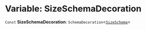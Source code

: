 # Variable: SizeSchemaDecoration

`Const` **SizeSchemaDecoration**: `SchemaDecoration`<[`SizeSchema`](/auto-docs/core/interfaces/SizeSchema-1.md)>
